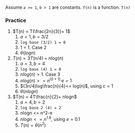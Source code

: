 Assume `a >= 1`, `b > 1` are constants. `f(n)` is a function. `T(n)`

### Practice

1) $T(n) = T(\frac{2n}{3})+ 1$
	1) $a = 1, b = 3/2$
	2) `log base (3/2) 1 = 0`
	3) 1 = 1. Case 2
	4) $\theta (log n)$
2) $T(n) = 3T(n/4) + n log(n)$
	1) $a = 3, b = 4$
	2) `log base (4) 1 = 0`
	3) $n log(n) > 1$. Case 3
	4) $nlog(n) >= n^{(0 + 1),}e = 1$
	5) $(3n/4)log\frac{n}{4}<= log(n)$, using $c = 1$
	6)  $\theta (nlog n)$
3) $T(n) = 4T\frac{n}{2}+ nlogn$
	1) $a = 4, b = 2$
	2) `log base 2 (4) = 2`
	3) nlogn <= n^2-e
	4) $nlogn <= n^1.9$, using $e = 0.1$
	5) $T(n) = \theta(n^2)$
